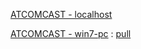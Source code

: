 [ATCOMCAST - localhost](http://localhost/doc/files/Engineering/ENVIRONMENT/WINDOWS_BATCH/github_commands/ATCOMCAST/open-command-prompt-here.html#)

[ATCOMCAST - win7-pc](http://win7-pc/doc/files/Engineering/ENVIRONMENT/WINDOWS_BATCH/github_commands/ATCOMCAST/open-command-prompt-here.html#)
 : [pull](http://win7-pc/doc/files/common/prompt-action.php?rawdisplay=1&HOME_DIRECTORY=C:/UniServer/www/doc/files/Engineering/ENVIRONMENT/WINDOWS_BATCH/github_commands/ATCOMCAST&cmd=c:/UniServer/www/doc/files/common/open_command_files/ui_pull_from_github.bat)
